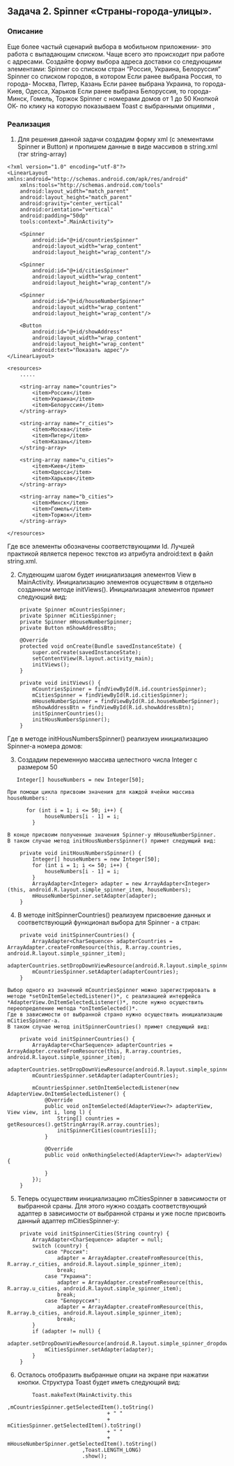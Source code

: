 ## Задача 2. Spinner «Страны-города-улицы».
### Описание

Еще более частый сценарий выбора в мобильном приложении- это работа с выпадающим списком. Чаще всего это происходит при работе с адресами.
Создайте форму выбора адреса доставки со следующими элементами:
Spinner со списком стран “Россия, Украина, Белоруссия”
Spinner со списком городов, в котором 
Если ранее выбрана Россия, то города- Москва, Питер, Казань
Если ранее выбрана Украина, то города- Киев, Одесса, Харьков
Если ранее выбрана Белоруссия, то города- Минск, Гомель, Торжок
Spinner с номерами домов от 1 до 50
Кнопкой ОК- по клику на которую показываем Toast с выбранными опциями
,
### Реализация
1. Для решения данной задачи создадим форму xml (с элементами Spinner и Button) и пропишем данные в виде массивов в string.xml  (тэг string-array)
```  
<?xml version="1.0" encoding="utf-8"?>
<LinearLayout xmlns:android="http://schemas.android.com/apk/res/android"
    xmlns:tools="http://schemas.android.com/tools"
    android:layout_width="match_parent"
    android:layout_height="match_parent"
    android:gravity="center_vertical"
    android:orientation="vertical"
    android:padding="50dp"
    tools:context=".MainActivity">

    <Spinner
        android:id="@+id/countriesSpinner"
        android:layout_width="wrap_content"
        android:layout_height="wrap_content"/>

    <Spinner
        android:id="@+id/citiesSpinner"
        android:layout_width="wrap_content"
        android:layout_height="wrap_content"/>

    <Spinner
        android:id="@+id/houseNumberSpinner"
        android:layout_width="wrap_content"
        android:layout_height="wrap_content"/>

    <Button
        android:id="@+id/showAddress"
        android:layout_width="wrap_content"
        android:layout_height="wrap_content"
        android:text="Показать адрес"/>
</LinearLayout>

<resources>
    .....

    <string-array name="countries">
        <item>Россия</item>
        <item>Украина</item>
        <item>Белоруссия</item>
    </string-array>

    <string-array name="r_cities">
        <item>Москва</item>
        <item>Питер</item>
        <item>Казань</item>
    </string-array>

    <string-array name="u_cities">
        <item>Киев</item>
        <item>Одесса</item>
        <item>Харьков</item>
    </string-array>

    <string-array name="b_cities">
        <item>Минск</item>
        <item>Гомель</item>
        <item>Торжок</item>
    </string-array>

</resources>
```  

Где все элементы обозначены соответствующими Id. Лучшей практикой является перенос текстов из атрибута android:text в файл string.xml.

2. Слудеющим шагом будет инициализация элементов View в MainActivity. Инициализацию элементов осуществим в отдельно созданном методе initViews().
Инициализация элементов примет следующий вид:
```   
	private Spinner mCountriesSpinner;
    private Spinner mCitiesSpinner;
    private Spinner mHouseNumberSpinner;
    private Button mShowAddressBtn;
    
    @Override
    protected void onCreate(Bundle savedInstanceState) {
        super.onCreate(savedInstanceState);
        setContentView(R.layout.activity_main);
        initViews();
    }

    private void initViews() {
        mCountriesSpinner = findViewById(R.id.countriesSpinner);
        mCitiesSpinner = findViewById(R.id.citiesSpinner);
        mHouseNumberSpinner = findViewById(R.id.houseNumberSpinner);
        mShowAddressBtn = findViewById(R.id.showAddressBtn);
		initSpinnerCountries();
		initHousNumbersSpinner();
    }
```  

Где в методе initHousNumbersSpinner() реализуем инициализацию Spinner-а номера домов:
	
3. Создадим переменную массива целестного числа Integer с размером 50
```   
   Integer[] houseNumbers = new Integer[50];
```   
  
	При помощи цикла присвоим значения для каждой ячейки массива houseNumbers:
  
```   
      for (int i = 1; i <= 50; i++) {
            houseNumbers[i - 1] = i;
        }
```    
  
	В конце присвоим полученные значения Spinner-у mHouseNumberSpinner. 
	В таком случае метод initHousNumbersSpinner() примет следующий вид:
  
```  
    private void initHousNumbersSpinner() {
        Integer[] houseNumbers = new Integer[50];
        for (int i = 1; i <= 50; i++) {
            houseNumbers[i - 1] = i;
        }
        ArrayAdapter<Integer> adapter = new ArrayAdapter<Integer>(this, android.R.layout.simple_spinner_item, houseNumbers);
        mHouseNumberSpinner.setAdapter(adapter);
    }
```  
	
4.  В методе initSpinnerCountries() реализуем присвоение данных и соответствующий функционал выбора для Spinner - а стран:
	 
```    
	private void initSpinnerCountries() {
        ArrayAdapter<CharSequence> adapterCountries = ArrayAdapter.createFromResource(this, R.array.countries, android.R.layout.simple_spinner_item);
        adapterCountries.setDropDownViewResource(android.R.layout.simple_spinner_dropdown_item);
        mCountriesSpinner.setAdapter(adapterCountries);
    }
```   
	Выбор одного из значений mCountriesSpinner можно зарегистрировать в методе *setOnItemSelectedListener()*, с реализацией интерфейса *AdapterView.OnItemSelectedListener()*, после нужно осуществить переопределение метода *onItemSelected()*.
	Где в зависимости от выбранной страно нужно осуществить инициализацию mCitiesSpinner-а.
	В таком случае метод initSpinnerCountries() примет следующий вид:
  
```    
	private void initSpinnerCountries() {
        ArrayAdapter<CharSequence> adapterCountries = ArrayAdapter.createFromResource(this, R.array.countries, android.R.layout.simple_spinner_item);
        adapterCountries.setDropDownViewResource(android.R.layout.simple_spinner_dropdown_item);
        mCountriesSpinner.setAdapter(adapterCountries);
 
		mCountriesSpinner.setOnItemSelectedListener(new AdapterView.OnItemSelectedListener() {
            @Override
            public void onItemSelected(AdapterView<?> adapterView, View view, int i, long l) {
                String[] countries = getResources().getStringArray(R.array.countries);
                initSpinnerCities(countries[i]);
            }

            @Override
            public void onNothingSelected(AdapterView<?> adapterView) {

            }
        });
	}
```  

5. Теперь осуществим инициализацию mCitiesSpinner в зависимости от выбранной сраны. 
	Для этого нужно создать соответствующий адаптер в зависимости от выбранной страны и уже после присвоить данный адаптер mCitiesSpinner-у:
	
```   
    private void initSpinnerCities(String country) {
        ArrayAdapter<CharSequence> adapter = null;
        switch (country) {
            case "Россия":
                adapter = ArrayAdapter.createFromResource(this, R.array.r_cities, android.R.layout.simple_spinner_item);
                break;
            case "Украина":
                adapter = ArrayAdapter.createFromResource(this, R.array.u_cities, android.R.layout.simple_spinner_item);
                break;
            case "Белоруссия":
                adapter = ArrayAdapter.createFromResource(this, R.array.b_cities, android.R.layout.simple_spinner_item);
                break;
        }
        if (adapter != null) {
            adapter.setDropDownViewResource(android.R.layout.simple_spinner_dropdown_item);
            mCitiesSpinner.setAdapter(adapter);
        }
    }
```  

6. Осталось отобразить выбранные опции на экране при нажатии кнопки. Структура Toast будет иметь следующий вид:

```  
        Toast.makeText(MainActivity.this
                        ,mCountriesSpinner.getSelectedItem().toString()
                                + " "
                                + mCitiesSpinner.getSelectedItem().toString()
                                + " "
                                + mHouseNumberSpinner.getSelectedItem().toString()
                        ,Toast.LENGTH_LONG)
						.show();  
```   
